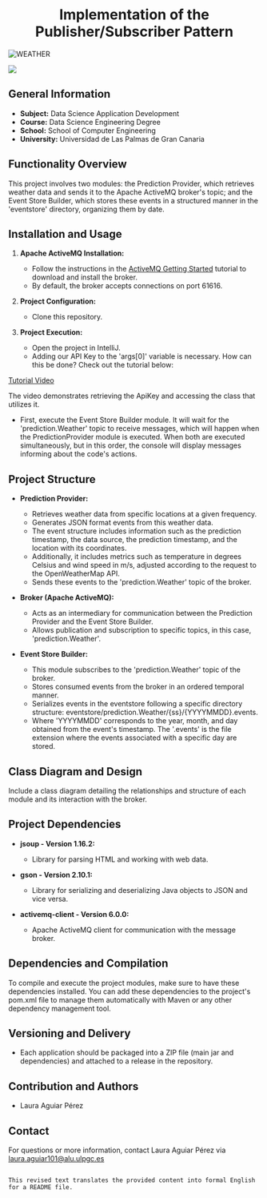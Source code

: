 <h1 align="center"> Implementation of the Publisher/Subscriber Pattern </h1>

![WEATHER](https://github.com/Lauuaguiar/Lauuaguiar/assets/145450311/d148d92b-20cf-4795-a381-27cf448cacf9)

<p align="left">
   <img src="https://img.shields.io/badge/STATUS-PROJECT%20COMPLETED-green">
</p>

## General Information
- **Subject:** Data Science Application Development
- **Course:** Data Science Engineering Degree
- **School:** School of Computer Engineering
- **University:** Universidad de Las Palmas de Gran Canaria

## Functionality Overview
This project involves two modules: the Prediction Provider, which retrieves weather data and sends it to the Apache ActiveMQ broker's topic; and the Event Store Builder, which stores these events in a structured manner in the 'eventstore' directory, organizing them by date.

## Installation and Usage
1. **Apache ActiveMQ Installation:**
   - Follow the instructions in the [ActiveMQ Getting Started](https://activemq.apache.org/getting-started) tutorial to download and install the broker.
   - By default, the broker accepts connections on port 61616.

2. **Project Configuration:**
   - Clone this repository.

3. **Project Execution:**
   - Open the project in IntelliJ.
   - Adding our API Key to the 'args[0]' variable is necessary. How can this be done? Check out the tutorial below:

[Tutorial Video](https://github.com/Lauuaguiar/Lauuaguiar/assets/145450311/898aeb83-8f7e-414b-8c7e-fa9cee9218fb)

The video demonstrates retrieving the ApiKey and accessing the class that utilizes it.
   - First, execute the Event Store Builder module. It will wait for the 'prediction.Weather' topic to receive messages, which will happen when the PredictionProvider module is executed. When both are executed simultaneously, but in this order, the console will display messages informing about the code's actions.

## Project Structure

- **Prediction Provider:**
  - Retrieves weather data from specific locations at a given frequency.
  - Generates JSON format events from this weather data.
  - The event structure includes information such as the prediction timestamp, the data source, the prediction timestamp, and the location with its coordinates.
  - Additionally, it includes metrics such as temperature in degrees Celsius and wind speed in m/s, adjusted according to the request to the OpenWeatherMap API.
  - Sends these events to the 'prediction.Weather' topic of the broker.

- **Broker (Apache ActiveMQ):**
  - Acts as an intermediary for communication between the Prediction Provider and the Event Store Builder.
  - Allows publication and subscription to specific topics, in this case, 'prediction.Weather'.

- **Event Store Builder:**
  - This module subscribes to the 'prediction.Weather' topic of the broker.
  - Stores consumed events from the broker in an ordered temporal manner.
  - Serializes events in the eventstore following a specific directory structure: eventstore/prediction.Weather/{ss}/{YYYYMMDD}.events.
  - Where 'YYYYMMDD' corresponds to the year, month, and day obtained from the event's timestamp. The '.events' is the file extension where the events associated with a specific day are stored.

## Class Diagram and Design
Include a class diagram detailing the relationships and structure of each module and its interaction with the broker.

## Project Dependencies
- **jsoup - Version 1.16.2:**
  - Library for parsing HTML and working with web data.

- **gson - Version 2.10.1:**
  - Library for serializing and deserializing Java objects to JSON and vice versa.

- **activemq-client - Version 6.0.0:**
  - Apache ActiveMQ client for communication with the message broker.

## Dependencies and Compilation
To compile and execute the project modules, make sure to have these dependencies installed. You can add these dependencies to the project's pom.xml file to manage them automatically with Maven or any other dependency management tool.

## Versioning and Delivery
- Each application should be packaged into a ZIP file (main jar and dependencies) and attached to a release in the repository.

## Contribution and Authors
- Laura Aguiar Pérez

## Contact
For questions or more information, contact Laura Aguiar Pérez via laura.aguiar101@alu.ulpgc.es
```

This revised text translates the provided content into formal English for a README file.
